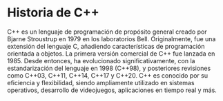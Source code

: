 # Historia de C++

C++ es un lenguaje de programación de propósito general creado por Bjarne Stroustrup en 1979 en los laboratorios Bell. Originalmente, fue una extensión del lenguaje C, añadiendo características de programación orientada a objetos. La primera versión comercial de C++ fue lanzada en 1985. Desde entonces, ha evolucionado significativamente, con la estandarización del lenguaje en 1998 (C++98), y posteriores revisiones como C++03, C++11, C++14, C++17 y C++20. C++ es conocido por su eficiencia y flexibilidad, siendo ampliamente utilizado en sistemas operativos, desarrollo de videojuegos, aplicaciones en tiempo real y más.